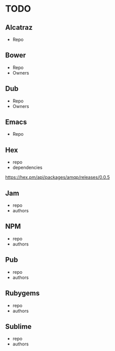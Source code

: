 # TODO

## Alcatraz

- Repo

## Bower

- Repo
- Owners

## Dub

- Repo
- Owners

## Emacs

- Repo

## Hex

- repo
- dependencies

https://hex.pm/api/packages/amqp/releases/0.0.5

## Jam

- repo
- authors

## NPM

- repo
- authors

## Pub

- repo
- authors

## Rubygems

- repo
- authors

## Sublime

- repo
- authors
